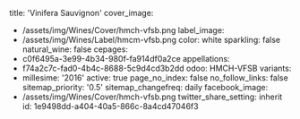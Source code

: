 title: 'Vinifera Sauvignon'
cover_image:
  - /assets/img/Wines/Cover/hmch-vfsb.png
label_image:
  - /assets/img/Wines/Label/hmcm-vfsb.png
color: white
sparkling: false
natural_wine: false
cepages:
  - c0f6495a-3e99-4b34-980f-fa914df0a2ce
appellations:
  - f74a2c7c-fad0-4b4c-8688-5c9d4cd3b2dd
odoo: HMCH-VFSB
variants:
  -
    millesime: '2016'
    active: true
page_no_index: false
no_follow_links: false
sitemap_priority: '0.5'
sitemap_changefreq: daily
facebook_image:
  - /assets/img/Wines/Cover/hmch-vfsb.png
twitter_share_setting: inherit
id: 1e9498dd-a404-40a5-866c-8a4cd47046f3
